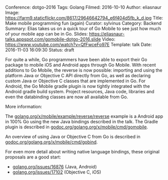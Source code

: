 Conference: dotgo-2016
Tags: Golang
Filmed: 2016-10-10
Author: eliasnaur
Image: https://farm9.staticflickr.com/8617/29646642794_e6f404d5fb_k_d.jpg
Title: Make mobile programming fun (again)
Curator: sylvinus
Category: Backend
Summary: Elias takes us on a quick tour of Go Mobile to see just how much of your mobile app can be in Go.
Slides: https://eliasnaur-talks.appspot.com/gomobile-dotgo-2016.slide
Video: https://www.youtube.com/watch?v=QfFwceFo97E
Template: talk
Date: 2016-11-03 16:09:30
Status: draft

For quite a while, Go programmers have been able to export their Go package to mobile iOS and Android apps through Go Mobile.
With recent additions to Go Mobile, the reverse is now possible: importing and using the platform Java or Objective C API directly from Go, as well as declaring custom Java or Objective C classes that are implemented in Go.
For Android, the Go Mobile gradle plugin is now tightly integrated with the Android gradle build system. Project resources, Java code, libraries and even the databinding classes are now all available from Go.


More information:

The [golang.org/x/mobile/example/reverse/reverse](https://godoc.org/golang.org/x/mobile/example/reverse/reverse) example is a Android app in 100% Go using the new Java bindings described in the talk. The Gradle plugin is described in [godoc.org/golang.org/x/mobile/cmd/gomobile](https://godoc.org/golang.org/x/mobile/cmd/gomobile).


An overview of using Java or Objective C from Go is described in [godoc.org/golang.org/x/mobile/cmd/gobind](https://godoc.org/golang.org/x/mobile/cmd/gobind).


For even more detail about writing native language bindings, these original proposals are a good start:

- [golang.org/issues/16876](https://golang.org/issues/16876) (Java, Android)
- [golang.org/issues/17102](https://golang.org/issues/17102) (Objective C, iOS)